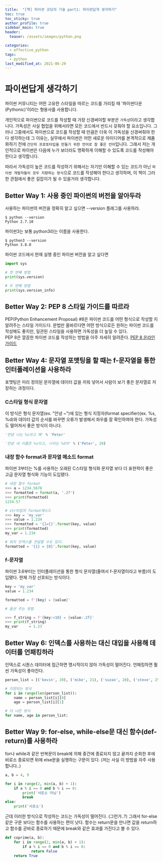 ```yaml
---
title:  "[책] 파이썬 코딩의 기술 part1: 파이썬답게 생각하기"
toc: true
toc_sticky: true
author_profile: true
sidebar_main: true
header:
  teaser: /assets/images/python.png

categories:
  - effective_python
tags:
  - python
last_modified_at: 2021-06-29
---  
```



# 파이썬답게 생각하기

파이썬 커뮤니티는 어떤 고유한 스타일을 따르는 코드를 가리킬 때 '파이썬다운(Pythonic)'이라는 형용사를 사용합니다.  

개인적으로 파이썬으로 코드를 작성할 때 가장 신경써야할 부분은 `가독성`이라고 생각합니다. 가독성은 사실 협업을 위해서라면 모든 코드에서 반드시 갖춰야 할 요소입니다. 그러나 그중에서도 파이썬으로 코드를 작성할 때 만큼은 더욱 이 가독성을 신경써줘야 한다 생각하는데 그 이유는, 실무에서 파이썬은 어떤 새로운 아이디어를 본격적으로 제품화하기 전에 `간단히 프로토타입을 만들기 위한 언어로 참 좋은 언어`입니다. 그래서 저는 개인적으로 파이썬은 다음에 누가 보더라도 명확하게 이해할 수 있도록 코드를 작성해야 한다고 생각합니다.  

따라서 가독성이 높은 코드를 작성하기 위해서는 자기만 이해할 수 있는 코드가 아닌 `파이썬 개발자들이 모두 지향하는 방식`으로 코드를 작성해야 한다고 생각하며, 이 책이 그러한 관점에서 좋은 길잡이가 될 수 있을거라 생각합니다.  

## Better Way 1: 사용 중인 파이썬의 버전을 알아두라  

사용하는 파이썬의 버전을 정확히 알고 싶으면 --version 플래그를 사용하라.  

```
$ python --version
Python 2.7.10
```

파이썬3는 보통 python3라는 이름을 사용한다.  

```
$ python3 --version
Python 3.8.0
```  

파이썬 코드에서 현재 실행 중인 파이썬 버전을 알고 싶다면  

```python
import sys

# 첫 번쨰 방법
print(sys.version)

# 두 번째 방법
print(sys.version_info)
```  

## Better Way 2: PEP 8 스타일 가이드를 따르라  

PEP(Python Enhancement Proposal) #8은 파이썬 코드를 어떤 형식으로 작성할 지 알려주는 스타일 가이드다. 문법만 올바르다면 어떤 방식으로든 원하는 파이썬 코드를 작성해도 좋지만, 일관된 스타일을 사용하면 가독성을 더 높일 수 있다.  
PEP 8은 깔끔한 파이썬 코드를 작성하는 방법을 아주 자세히 알려준다. [PEP 8 온라인 가이드](https://www.python.org/dev/peps/pep-0008/)  

## Better Way 4: 문자열 포맷팅을 할 때는  f-문자열을 통한 인터폴레이션을 사용하라  

포맷팅은 미리 정의된 문자열에 데이터 값을 끼워 넣어서 사람이 보기 좋은 문자열로 저장하는 과정이다.  

### C스타일 형식 문자열 

이 방식은 형식 문자열(ex. "안녕 ~")에 있는 형식 지정자(format specifier)(ex. %s, %d)와 데이터 값의 순서를 바꾸면 오류가 발생해서 좌우를 잘 확인하여야 한다. 가독성도 떨어져서 좋은 방식이 아니다.  
```python
'안녕 나는 %s라고 해' % 'Peter'

'안녕 내 이름은 %s이고, 나이는 %d야' % ('Peter', 20)
```  

### 내장 함수 format과 문자열 메소드 format  

파이썬 3부터는 %를 사용하는 오래된 C스타일 형식화 문자열 보다 더 표현력이 좋은 고급 문자열 형식화 기능이 도입됐다.  

```python
# 내장 함수 format
>>> a = 1234.5678
>>> formatted = format(a, '.2f')
>>> print(formatted)
1234.57

# str타입의 format메소드
>>> key = 'my_var'
>>> value = 1.234
>>> formatted = '{}={}'.format(key, value)
>>> print(formatted)
my_var = 1.234

# 위치 인덱스를 전달할 수도 있다.
formatted = '{1} = {0}'.format(key, value)
```

### f-문자열  

파이썬 3.6부터는 인터폴레이션을 통한 형식 문자열(줄여서 f-문자열이라고 부름)이 도입됐다. 현재 가장 선호되는 방식이다.  

```python
key = 'my_var'
value = 1.234

formatted = f'{key} = {value}'

# 옵션 주는 방법

>>> f_string = f'{key:<10} = {value:.2f}'
>>> print(f_string)
my_var     = 1.23
```  

## Better Way 6: 인덱스를 사용하는 대신 대입을 사용해 데이터를 언패킹하라

인덱스로 시퀀스 데이터에 접근하면 명시적이지 않아 가독성이 떨어진다. 언패킹하면 훨씬 가독성이 좋아진다.  

```python
person_list = [('kevin', 20), ('mike', 21), ('suzan', 20), ('steve', 25)]

# 지양되는 방식
for i in range(len(person_list)):
    name = person_list[i][0]
    age = person_list[i][1]

# 더 나은 방식
for name, age in person_list:
```  

## Better Way 9: for-else, while-else문 대신 함수(def-return)를 사용하라  

for나 while과 같은 반복문이 break에 의해 중간에 종료되지 않고 끝까지 순회한 후에 비로소 종료되면 뒤에 else문을 실행하는 구문이 있다. (저는 사실 이 방법을 자주 사용합니다..)

```python
a, b = 4, 9

for i in range(2, min(a, b) + 1):
    if a % i == 0 and b % i == 0:
        print('서로소 아님')
        break
else:
    print('서로소')
```

근데 이러한 방식으로 작성하는 코드는 가독성이 떨어진다. (그런가..?) 그래서 for-else같은 구문 보다는 함수를 사용하는 편이 낫다. 함수는 return문을 만나면 값을 return하고 함수를 곧바로 종료하기 때문에 break와 같은 효과를 가진다고 볼 수 있다.  

```python
def coprime(a, b):
    for i in range(2, min(a, b) + 1):
        if a % i == 0 and b % i == 0:
            return False
    return True
```